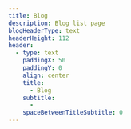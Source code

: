 ```yaml
---
title: Blog
description: Blog list page
blogHeaderType: text
headerHeight: 112
header:
  - type: text
    paddingX: 50
    paddingY: 0
    align: center
    title:
      - Blog
    subtitle:
      - 
    spaceBetweenTitleSubtitle: 0
---
```

